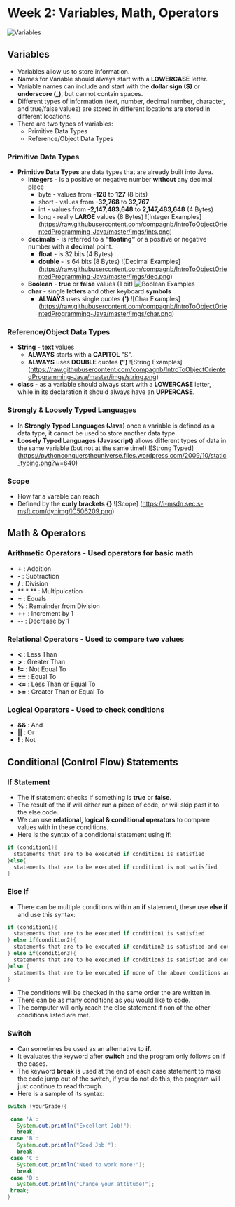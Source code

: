 # Week 2: Variables, Math, Operators

![Variables](https://openresty.org/download/image/value-container.jpg)
## Variables
* Variables allow us to store information.
* Names for Variable should always start with a **LOWERCASE** letter.
* Variable names can include and start with the **dollar sign ($)** or **underscore (_)**, but cannot contain spaces. 
* Different types of information (text, number, decimal number, character, and true/false values) are stored in different locations
 are stored in different locations.  
* There are two types of variables:
  * Primitive Data Types
  * Reference/Object Data Types  
  
### Primitive Data Types
* **Primitive Data Types** are data types that are already built into Java.
  * **integers** - is a positive or negative number **without** any decimal place
    * byte -  values from **-128** to **127** (8 bits)
    * short - values from **-32,768** to **32,767** 
    * int - values from **-2,147,483,648** to **2,147,483,648** (4 Bytes)
    * long - really **LARGE** values (8 Bytes)
![Integer Examples] (https://raw.githubusercontent.com/compagnb/IntroToObjectOrientedProgramming-Java/master/imgs/ints.png)
  * **decimals** - is referred to a **"floating"** or a positive or negative number with a **decimal** point.
    * **float** - is 32 bits (4 Bytes)
    * **double** - is 64 bits (8 Bytes)
![Decimal Examples] (https://raw.githubusercontent.com/compagnb/IntroToObjectOrientedProgramming-Java/master/imgs/dec.png)
  * **Boolean** - **true** or **false** values (1 bit)
![Boolean Examples](https://raw.githubusercontent.com/compagnb/IntroToObjectOrientedProgramming-Java/master/imgs/bool.png)
  * **char** - single **letters** and other keyboard **symbols**
    * **ALWAYS** uses single quotes **(')**
![Char Examples] (https://raw.githubusercontent.com/compagnb/IntroToObjectOrientedProgramming-Java/master/imgs/char.png)

### Reference/Object Data Types
 * **String** - **text** values
   * **ALWAYS** starts with a **CAPITOL** "S".
   * **ALWAYS** uses **DOUBLE** quotes **(")**
![String Examples] (https://raw.githubusercontent.com/compagnb/IntroToObjectOrientedProgramming-Java/master/imgs/string.png)
 * **class** - as a variable should always start with a **LOWERCASE** letter, while in its declaration it should always have an **UPPERCASE**.

### Strongly & Loosely Typed Languages
   * In **Strongly Typed Languages (Java)** once a variable is defined as a data type, it cannot be used to store another data type.
   * **Loosely Typed Languages (Javascript)** allows different types of data in the same variable (but not at the same time!)
   ![Strong Typed] (https://pythonconquerstheuniverse.files.wordpress.com/2009/10/static_typing.png?w=640)

### Scope
   * How far a varable can reach
   * Defined by the **curly brackets {}**
   ![Scope] (https://i-msdn.sec.s-msft.com/dynimg/IC506209.png)
 
## Math & Operators
### **Arithmetic Operators** - Used operators for basic math
  * **+** : Addition 
  * **-** : Subtraction 
  * **/** : Division 
  * ** * ** : Multipulcation
  * **=** : Equals
  * **%** : Remainder from Division
  * **++** : Increment by 1
  * **--** : Decrease by 1  
### Relational Operators - Used to compare two values
  * **<** : Less Than
  * **>** : Greater Than
  * **!=** : Not Equal To
  * **==** : Equal To
  * **<=** : Less Than or Equal To
  * **>=** : Greater Than or Equal To
### Logical Operators - Used to check conditions
  * **&&** : And
  * **||** : Or
  * **!** : Not
  
## Conditional (Control Flow) Statements
### If Statement
  * The **if** statement checks if something is **true** or **false**.
  * The result of the if will either run a piece of code, or will skip past it to the else code.
  * We can use **relational, logical & conditional operators** to compare values with in these conditions. 
  * Here is the syntax of a conditional statement using **if**:
  ```java
  if (condition1){
    statements that are to be executed if condition1 is satisfied
  }else{
    statements that are to be executed if condition1 is not satisfied
  } 
  ```
### Else If
  * There can be multiple conditions within an **if** statement, these use **else if** and use this syntax:
  ```java
  if (condition1){
    statements that are to be executed if condition1 is satisfied
  } else if(condition2){
    statements that are to be executed if condition2 is satisfied and condition1 is not satisfied
  } else if(condition3){
    statements that are to be executed if condition3 is satisfied and condition1 and condition2 are not satisfied
  }else {
    statements that are to be executed if none of the above conditions are true
  } 
  ```
  * The conditions will be checked in the same order the are written in. 
  * There can be as many conditions as you would like to code. 
  * The computer will only reach the else statement if non of the other conditions listed are met. 
  
### Switch
  * Can sometimes be used as an alternative to **if**.
  * It evaluates the keyword after **switch** and the program only follows on if the cases.
  * The keyword **break** is used at the end of each case statement to make the code jump out of the switch, if you do not do this, the program will just continue to read through.
  * Here is a sample of its syntax:
  ```java
  switch (yourGrade){

   case 'A':
     System.out.println("Excellent Job!");
     break;
   case 'B':
     System.out.println("Good Job!");
     break;
   case 'C':
     System.out.println("Need to work more!");
     break;
   case 'D':
     System.out.println("Change your attitude!");
   break;
 }
 ```
 



